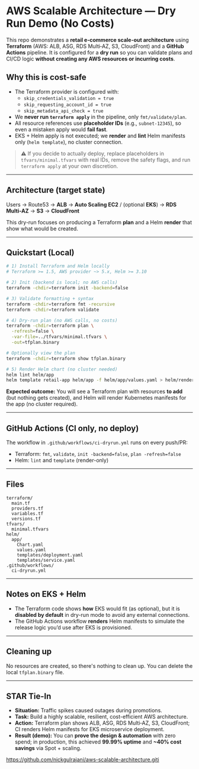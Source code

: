 # AWS Scalable Architecture — **Dry Run** Demo (No Costs)

This repo demonstrates a **retail e‑commerce scale-out architecture** using **Terraform** (AWS: ALB, ASG, RDS Multi‑AZ, S3, CloudFront)
and a **GitHub Actions** pipeline. It is configured for a **dry run** so you can validate plans and CI/CD logic **without creating any AWS resources or incurring costs**.

## Why this is cost-safe
- The Terraform provider is configured with:
  - `skip_credentials_validation = true`
  - `skip_requesting_account_id = true`
  - `skip_metadata_api_check = true`
- We **never run `terraform apply`** in the pipeline, only `fmt/validate/plan`.
- All resource references use **placeholder IDs** (e.g., `subnet-12345`), so even a mistaken apply would **fail fast**.
- EKS + Helm apply is not executed; we **render** and **lint** Helm manifests only (`helm template`), no cluster connection.

> ⚠️ If you decide to actually deploy, replace placeholders in `tfvars/minimal.tfvars` with real IDs, remove the safety flags, and run `terraform apply` at your own discretion.

---

## Architecture (target state)
Users → Route53 → **ALB** → **Auto Scaling EC2** / (optional **EKS**) → **RDS Multi‑AZ** → **S3** → **CloudFront**

This dry-run focuses on producing a Terraform **plan** and a Helm **render** that show what would be created.

---

## Quickstart (Local)

```bash
# 1) Install Terraform and Helm locally
# Terraform >= 1.5, AWS provider ~> 5.x, Helm >= 3.10

# 2) Init (backend is local; no AWS calls)
terraform -chdir=terraform init -backend=false

# 3) Validate formatting + syntax
terraform -chdir=terraform fmt -recursive
terraform -chdir=terraform validate

# 4) Dry-run plan (no AWS calls, no costs)
terraform -chdir=terraform plan \
  -refresh=false \
  -var-file=../tfvars/minimal.tfvars \
  -out=tfplan.binary

# Optionally view the plan
terraform -chdir=terraform show tfplan.binary

# 5) Render Helm chart (no cluster needed)
helm lint helm/app
helm template retail-app helm/app -f helm/app/values.yaml > helm/rendered.yaml
```

**Expected outcome:** You will see a Terraform plan with resources **to add** (but nothing gets created), and Helm will render Kubernetes manifests for the app (no cluster required).

---

## GitHub Actions (CI only, no deploy)
The workflow in `.github/workflows/ci-dryrun.yml` runs on every push/PR:
- Terraform: `fmt`, `validate`, `init -backend=false`, `plan -refresh=false`
- Helm: `lint` and `template` (render-only)

---

## Files
```
terraform/
  main.tf
  providers.tf
  variables.tf
  versions.tf
tfvars/
  minimal.tfvars
helm/
  app/
    Chart.yaml
    values.yaml
    templates/deployment.yaml
    templates/service.yaml
.github/workflows/
  ci-dryrun.yml
```

---

## Notes on EKS + Helm
- The Terraform code shows **how** EKS would fit (as optional), but it is **disabled by default** in dry-run mode to avoid any external connections.
- The GitHub Actions workflow **renders** Helm manifests to simulate the release logic you’d use after EKS is provisioned.

---

## Cleaning up
No resources are created, so there's nothing to clean up. You can delete the local `tfplan.binary` file.

---

## STAR Tie-In
- **Situation:** Traffic spikes caused outages during promotions.
- **Task:** Build a highly scalable, resilient, cost-efficient AWS architecture.
- **Action:** Terraform plan shows ALB, ASG, RDS Multi‑AZ, S3, CloudFront; CI renders Helm manifests for EKS microservice deployment.
- **Result (demo):** You can **prove the design & automation** with zero spend; in production, this achieved **99.99% uptime** and **~40% cost savings** via Spot + scaling.

https://github.com/nickgulrajani/aws-scalable-architecture.giti
